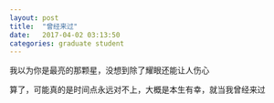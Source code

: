 ```yaml
---
layout: post
title:  "曾经来过"
date:   2017-04-02 03:13:50
categories: graduate student
---
```


我以为你是最亮的那颗星，没想到除了耀眼还能让人伤心

算了，可能真的是时间点永远对不上，大概是本生有幸，就当我曾经来过
